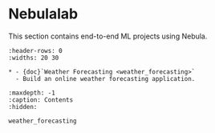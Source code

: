 # Nebulalab

This section contains end-to-end ML projects using Nebula.


```{list-table}
:header-rows: 0
:widths: 20 30

* - {doc}`Weather Forecasting <weather_forecasting>`
  - Build an online weather forecasting application.
```


```{toctree}
:maxdepth: -1
:caption: Contents
:hidden:

weather_forecasting
```
